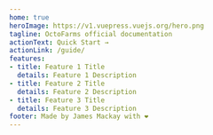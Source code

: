 ```yaml
---
home: true
heroImage: https://v1.vuepress.vuejs.org/hero.png
tagline: OctoFarms official documentation
actionText: Quick Start →
actionLink: /guide/
features:
- title: Feature 1 Title
  details: Feature 1 Description
- title: Feature 2 Title
  details: Feature 2 Description
- title: Feature 3 Title
  details: Feature 3 Description
footer: Made by James Mackay with ❤️
---
```

